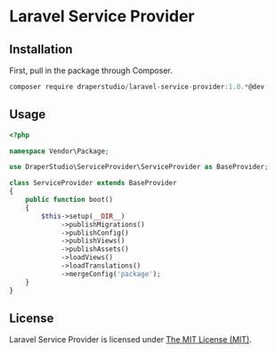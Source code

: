 # Laravel Service Provider

## Installation

First, pull in the package through Composer.

```js
composer require draperstudio/laravel-service-provider:1.0.*@dev
```

## Usage

```php
<?php

namespace Vendor\Package;

use DraperStudio\ServiceProvider\ServiceProvider as BaseProvider;

class ServiceProvider extends BaseProvider
{
    public function boot()
    {
        $this->setup(__DIR__)
             ->publishMigrations()
             ->publishConfig()
             ->publishViews()
             ->publishAssets()
             ->loadViews()
             ->loadTranslations()
             ->mergeConfig('package');
    }
}

```

## License

Laravel Service Provider is licensed under [The MIT License (MIT)](LICENSE).
